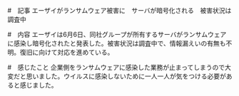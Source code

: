 #　記事
エーザイがランサムウェア被害に　サーバが暗号化される　被害状況は調査中

#　内容
エーザイは6月6日、同社グループが所有するサーバがランサムウェアに感染し暗号化されたと発表した。被害状況は調査中で、情報漏えいの有無も不明。復旧に向けて対応を進めている。

#　感じたこと
企業側をランサムウェアに感染した業務が止まってしまうので大変だと思いました。ウイルスに感染しないために一人一人が気をつける必要があると感じました。
